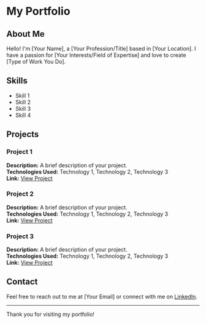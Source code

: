 # My Portfolio

<style>
  body {
    background-image: url('https://external-content.duckduckgo.com/iu/?u=https%3A%2F%2Ftse2.mm.bing.net%2Fth%3Fid%3DOIP.smzBbDZkYqUVkQQ6yFWmHQAAAA%26pid%3DApi&f=1&ipt=c083f7b131e118227b7925a57573296488a54dc3e03ca2d1de50283e65a9d781&ipo=images');
    background-size: cover; /* Adjusts the image to cover the entire background */
    background-position: center; /* Centers the image */
  }
</style>

## About Me
Hello! I'm [Your Name], a [Your Profession/Title] based in [Your Location]. I have a passion for [Your Interests/Field of Expertise] and love to create [Type of Work You Do].

## Skills
- Skill 1
- Skill 2
- Skill 3
- Skill 4

## Projects

### Project 1
**Description:** A brief description of your project.  
**Technologies Used:** Technology 1, Technology 2, Technology 3  
**Link:** [View Project](http://link-to-your-project.com)

### Project 2
**Description:** A brief description of your project.  
**Technologies Used:** Technology 1, Technology 2, Technology 3  
**Link:** [View Project](http://link-to-your-project.com)

### Project 3
**Description:** A brief description of your project.  
**Technologies Used:** Technology 1, Technology 2, Technology 3  
**Link:** [View Project](http://link-to-your-project.com)

## Contact
Feel free to reach out to me at [Your Email] or connect with me on [LinkedIn](http://link-to-your-linkedin.com).

---

Thank you for visiting my portfolio!
